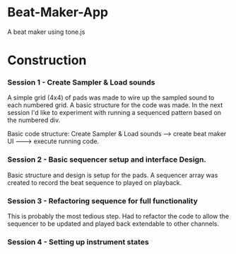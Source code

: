 # Beat-Maker-App
A beat maker using tone.js

# Construction
### Session 1 - Create Sampler & Load sounds
A simple grid (4x4) of pads was made to wire up the sampled sound to each numbered grid. A basic structure for the code was made. In the next session I'd like to experiment with running a sequenced pattern based on the numbered div. 

Basic code structure: Create Sampler & Load sounds --> create beat maker UI ---> execute running code.

### Session 2 - Basic sequencer setup and interface Design.
Basic structure and design is setup for the pads. A sequencer array was created to record the beat sequence to played on playback.

### Session 3 - Refactoring sequence for full functionality
This is probably the most tedious step. Had to refactor the code to allow the sequencer to be updated and played back extendable to other channels.

### Session 4 - Setting up instrument states